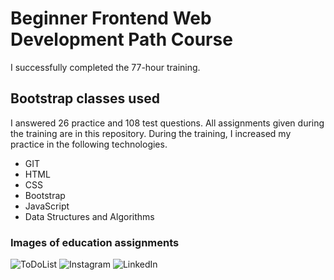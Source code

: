 # Beginner Frontend Web Development Path Course
I successfully completed the 77-hour training. 
## Bootstrap classes used
I answered 26 practice and 108 test questions. All assignments given during the training are in this repository. During the training, I increased my practice in the following technologies.
- GIT
- HTML
- CSS
- Bootstrap
- JavaScript
- Data Structures and Algorithms

### Images of education assignments

![ToDoList](https://i.hizliresim.com/ttgg8iu.gif "ToDoList")
![Instagram](https://i.hizliresim.com/h3mvasp.png "Instagram")
![LinkedIn](https://i.hizliresim.com/2k2a6f7.png "LinkedIn")
